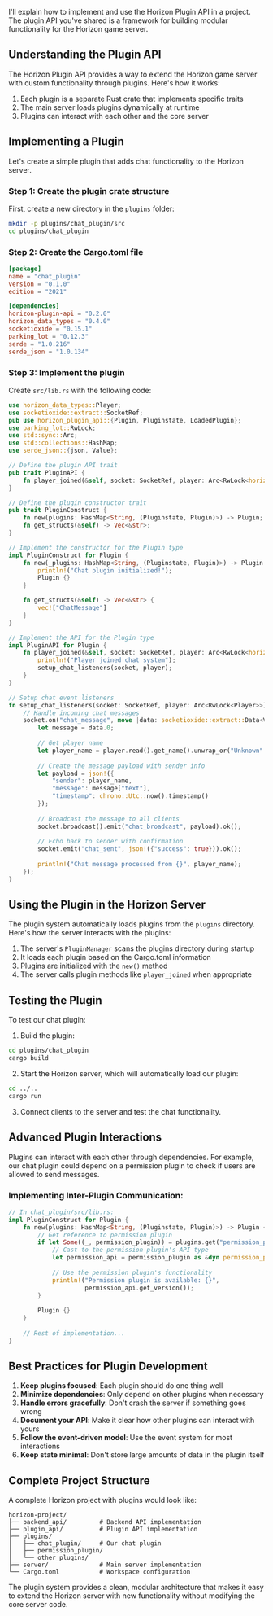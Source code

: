 I'll explain how to implement and use the Horizon Plugin API in a project. The plugin API you've shared is a framework for building modular functionality for the Horizon game server.

## Understanding the Plugin API

The Horizon Plugin API provides a way to extend the Horizon game server with custom functionality through plugins. Here's how it works:

1. Each plugin is a separate Rust crate that implements specific traits
2. The main server loads plugins dynamically at runtime
3. Plugins can interact with each other and the core server

## Implementing a Plugin

Let's create a simple plugin that adds chat functionality to the Horizon server.

### Step 1: Create the plugin crate structure

First, create a new directory in the `plugins` folder:

```bash
mkdir -p plugins/chat_plugin/src
cd plugins/chat_plugin
```

### Step 2: Create the Cargo.toml file

```toml
[package]
name = "chat_plugin"
version = "0.1.0"
edition = "2021"

[dependencies]
horizon-plugin-api = "0.2.0"
horizon_data_types = "0.4.0"
socketioxide = "0.15.1"
parking_lot = "0.12.3"
serde = "1.0.216"
serde_json = "1.0.134"
```

### Step 3: Implement the plugin

Create `src/lib.rs` with the following code:

```rust
use horizon_data_types::Player;
use socketioxide::extract::SocketRef;
pub use horizon_plugin_api::{Plugin, Pluginstate, LoadedPlugin};
use parking_lot::RwLock;
use std::sync::Arc;
use std::collections::HashMap;
use serde_json::{json, Value};

// Define the plugin API trait
pub trait PluginAPI {
    fn player_joined(&self, socket: SocketRef, player: Arc<RwLock<horizon_data_types::Player>>);
}

// Define the plugin constructor trait
pub trait PluginConstruct {
    fn new(plugins: HashMap<String, (Pluginstate, Plugin)>) -> Plugin;
    fn get_structs(&self) -> Vec<&str>;
}

// Implement the constructor for the Plugin type
impl PluginConstruct for Plugin {
    fn new(_plugins: HashMap<String, (Pluginstate, Plugin)>) -> Plugin {
        println!("Chat plugin initialized!");
        Plugin {}
    }

    fn get_structs(&self) -> Vec<&str> {
        vec!["ChatMessage"]
    }
}

// Implement the API for the Plugin type
impl PluginAPI for Plugin {
    fn player_joined(&self, socket: SocketRef, player: Arc<RwLock<horizon_data_types::Player>>) {
        println!("Player joined chat system");
        setup_chat_listeners(socket, player);
    }
}

// Setup chat event listeners
fn setup_chat_listeners(socket: SocketRef, player: Arc<RwLock<Player>>) {
    // Handle incoming chat messages
    socket.on("chat_message", move |data: socketioxide::extract::Data<Value>, socket: SocketRef| {
        let message = data.0;
        
        // Get player name
        let player_name = player.read().get_name().unwrap_or("Unknown".to_string());
        
        // Create the message payload with sender info
        let payload = json!({
            "sender": player_name,
            "message": message["text"],
            "timestamp": chrono::Utc::now().timestamp()
        });
        
        // Broadcast the message to all clients
        socket.broadcast().emit("chat_broadcast", payload).ok();
        
        // Echo back to sender with confirmation
        socket.emit("chat_sent", json!({"success": true})).ok();
        
        println!("Chat message processed from {}", player_name);
    });
}
```

## Using the Plugin in the Horizon Server

The plugin system automatically loads plugins from the `plugins` directory. Here's how the server interacts with the plugins:

1. The server's `PluginManager` scans the plugins directory during startup
2. It loads each plugin based on the Cargo.toml information
3. Plugins are initialized with the `new()` method
4. The server calls plugin methods like `player_joined` when appropriate

## Testing the Plugin

To test our chat plugin:

1. Build the plugin:
```bash
cd plugins/chat_plugin
cargo build
```

2. Start the Horizon server, which will automatically load our plugin:
```bash
cd ../..
cargo run
```

3. Connect clients to the server and test the chat functionality.

## Advanced Plugin Interactions

Plugins can interact with each other through dependencies. For example, our chat plugin could depend on a permission plugin to check if users are allowed to send messages.

### Implementing Inter-Plugin Communication:

```rust
// In chat_plugin/src/lib.rs:
impl PluginConstruct for Plugin {
    fn new(plugins: HashMap<String, (Pluginstate, Plugin)>) -> Plugin {
        // Get reference to permission plugin
        if let Some((_, permission_plugin)) = plugins.get("permission_plugin") {
            // Cast to the permission plugin's API type
            let permission_api = permission_plugin as &dyn permission_plugin::PluginAPI;
            
            // Use the permission plugin's functionality
            println!("Permission plugin is available: {}", 
                     permission_api.get_version());
        }
        
        Plugin {}
    }
    
    // Rest of implementation...
}
```

## Best Practices for Plugin Development

1. **Keep plugins focused**: Each plugin should do one thing well
2. **Minimize dependencies**: Only depend on other plugins when necessary
3. **Handle errors gracefully**: Don't crash the server if something goes wrong
4. **Document your API**: Make it clear how other plugins can interact with yours
5. **Follow the event-driven model**: Use the event system for most interactions
6. **Keep state minimal**: Don't store large amounts of data in the plugin itself

## Complete Project Structure

A complete Horizon project with plugins would look like:

```
horizon-project/
├── backend_api/         # Backend API implementation
├── plugin_api/          # Plugin API implementation
├── plugins/
│   ├── chat_plugin/     # Our chat plugin
│   ├── permission_plugin/
│   └── other_plugins/
├── server/              # Main server implementation
└── Cargo.toml           # Workspace configuration
```

The plugin system provides a clean, modular architecture that makes it easy to extend the Horizon server with new functionality without modifying the core server code.
